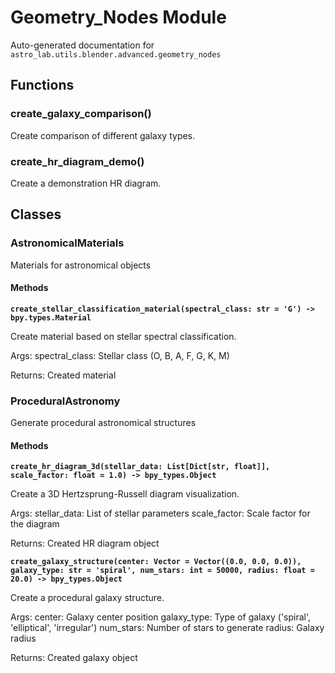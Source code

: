 # Geometry_Nodes Module

Auto-generated documentation for `astro_lab.utils.blender.advanced.geometry_nodes`

## Functions

### create_galaxy_comparison()

Create comparison of different galaxy types.

### create_hr_diagram_demo()

Create a demonstration HR diagram.

## Classes

### AstronomicalMaterials

Materials for astronomical objects

#### Methods

**`create_stellar_classification_material(spectral_class: str = 'G') -> bpy.types.Material`**

Create material based on stellar spectral classification.

Args:
spectral_class: Stellar class (O, B, A, F, G, K, M)

Returns:
Created material

### ProceduralAstronomy

Generate procedural astronomical structures

#### Methods

**`create_hr_diagram_3d(stellar_data: List[Dict[str, float]], scale_factor: float = 1.0) -> bpy_types.Object`**

Create a 3D Hertzsprung-Russell diagram visualization.

Args:
stellar_data: List of stellar parameters
scale_factor: Scale factor for the diagram

Returns:
Created HR diagram object

**`create_galaxy_structure(center: Vector = Vector((0.0, 0.0, 0.0)), galaxy_type: str = 'spiral', num_stars: int = 50000, radius: float = 20.0) -> bpy_types.Object`**

Create a procedural galaxy structure.

Args:
center: Galaxy center position
galaxy_type: Type of galaxy ('spiral', 'elliptical', 'irregular')
num_stars: Number of stars to generate
radius: Galaxy radius

Returns:
Created galaxy object
